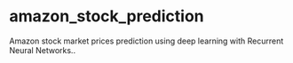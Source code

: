 # amazon_stock_prediction
Amazon stock market prices prediction using deep learning with Recurrent Neural Networks..
